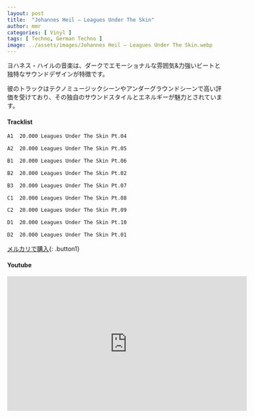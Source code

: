 ```yaml
---
layout: post
title:  "Johannes Heil – Leagues Under The Skin"
author: mmr
categories: [ Vinyl ]
tags: [ Techno, German Techno ]
image: ../assets/images/Johannes Heil – Leagues Under The Skin.webp
---
```


ヨハネス・ハイルの音楽は、ダークでエモーショナルな雰囲気&力強いビートと独特なサウンドデザインが特徴です。

彼のトラックはテクノミュージックシーンやアンダーグラウンドシーンで高い評価を受けており、その独自のサウンドスタイルとエネルギーが魅力とされています。


#### Tracklist
```md
A1  20.000 Leagues Under The Skin Pt.04

A2  20.000 Leagues Under The Skin Pt.05

B1  20.000 Leagues Under The Skin Pt.06

B2  20.000 Leagues Under The Skin Pt.02

B3  20.000 Leagues Under The Skin Pt.07

C1  20.000 Leagues Under The Skin Pt.08

C2  20.000 Leagues Under The Skin Pt.09

D1  20.000 Leagues Under The Skin Pt.10

D2  20.000 Leagues Under The Skin Pt.01
```

[メルカリで購入](https://jp.mercari.com/item/m88455250151?afid=6142608987){: .button1}

#### Youtube
<iframe width="560" height="315" src="https://www.youtube.com/embed/b578n6nGPTw?si=FLBzLF9JjEySdQBq" title="YouTube video player" frameborder="0" allow="accelerometer; autoplay; clipboard-write; encrypted-media; gyroscope; picture-in-picture; web-share" referrerpolicy="strict-origin-when-cross-origin" allowfullscreen></iframe>
